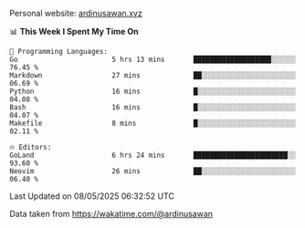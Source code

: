 Personal website: [ardinusawan.xyz](https://ardinusawan.xyz)

<!--START_SECTION:waka-->
📊 **This Week I Spent My Time On** 

```text
💬 Programming Languages: 
Go                       5 hrs 13 mins       ███████████████████░░░░░░   76.45 % 
Markdown                 27 mins             ██░░░░░░░░░░░░░░░░░░░░░░░   06.69 % 
Python                   16 mins             █░░░░░░░░░░░░░░░░░░░░░░░░   04.08 % 
Bash                     16 mins             █░░░░░░░░░░░░░░░░░░░░░░░░   04.07 % 
Makefile                 8 mins              █░░░░░░░░░░░░░░░░░░░░░░░░   02.11 % 

🔥 Editors: 
GoLand                   6 hrs 24 mins       ███████████████████████░░   93.60 % 
Neovim                   26 mins             ██░░░░░░░░░░░░░░░░░░░░░░░   06.40 % 
```


 Last Updated on 08/05/2025 06:32:52 UTC
<!--END_SECTION:waka-->
Data taken from https://wakatime.com/@ardinusawan
